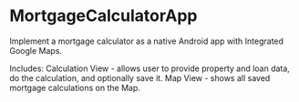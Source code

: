 # MortgageCalculatorApp
Implement a mortgage calculator as a native Android app with Integrated Google Maps.

Includes: 
Calculation View -   allows user to provide property and loan data, do the calculation, and optionally save it.
Map View -  shows all saved mortgage calculations on the Map. 
